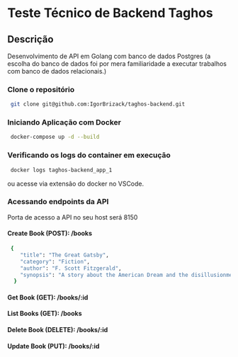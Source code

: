 
# Teste Técnico de Backend Taghos


## Descrição 
Desenvolvimento de API em Golang com banco de dados Postgres
(a escolha do banco de dados foi por mera familiaridade a executar trabalhos com banco de dados relacionais.)

### Clone o repositório 

```bash
 git clone git@github.com:IgorBrizack/taghos-backend.git
```

### Iniciando Aplicação com Docker

```bash
 docker-compose up -d --build
```

### Verificando os logs do container em execução

```bash
 docker logs taghos-backend_app_1
```

ou acesse via extensão do docker no VSCode.

### Acessando endpoints da API

Porta de acesso a API no seu host será 8150

#### Create Book (POST): /books
```bash
 {
	"title": "The Great Gatsby",
	"category": "Fiction",
	"author": "F. Scott Fitzgerald",
	"synopsis": "A story about the American Dream and the disillusionment that comes with it during the Jazz Age in the United States."
  }
```

#### Get Book (GET): /books/:id

#### List Books (GET): /books

#### Delete Book (DELETE): /books/:id

#### Update Book (PUT): /books/:id
